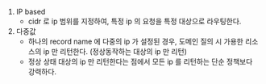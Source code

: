 
1. IP based
    - cidr 로 ip 범위를 지정하여, 특정 ip 의 요청을 특정 대상으로 라우팅한다.
2. 다중값
    - 하나의 record name 에 다중의 ip 가 설정된 경우, 도메인 질의 시 가용한 리소스의 ip 만 리턴한다. (정상동작하는 대상의 ip 만 리턴)
    - 정상 상태 대상의 ip 만 리턴한다는 점에서 모든 ip 를 리턴하는 단순 정책보다 강력하다.

    